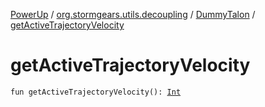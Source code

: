 [PowerUp](../../index.md) / [org.stormgears.utils.decoupling](../index.md) / [DummyTalon](index.md) / [getActiveTrajectoryVelocity](./get-active-trajectory-velocity.md)

# getActiveTrajectoryVelocity

`fun getActiveTrajectoryVelocity(): `[`Int`](https://kotlinlang.org/api/latest/jvm/stdlib/kotlin/-int/index.html)